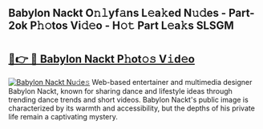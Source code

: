 ## Babylon Nackt O𝚗𝚕yf𝚊ns L𝚎a𝚔ed N𝚞𝚍es - Part-2ok P𝚑𝚘tos Vi𝚍𝚎o - H𝚘𝚝 Part L𝚎a𝚔s SLSGM

# <h2><a href="http://kfdca0.oniu.top/?m=Babylon+Nackt">🔗👉 🔴 Babylon Nackt P𝚑ot𝚘𝚜 V𝚒d𝚎o</a></h2>

[![Babylon Nackt Nu𝚍e𝚜](https://i.imgur.com/0qMVB7G.gif)](http://kfdca0.oniu.top/?m=Babylon+Nackt)
Web-based entertainer and multimedia designer Babylon Nackt, known for sharing dance and lifestyle ideas through trending dance trends and short videos. Babylon Nackt's public image is characterized by its warmth and accessibility, but the depths of his private life remain a captivating mystery.  
